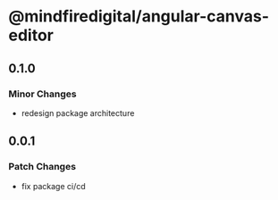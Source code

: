 # @mindfiredigital/angular-canvas-editor

## 0.1.0

### Minor Changes

- redesign package architecture

## 0.0.1

### Patch Changes

- fix package ci/cd
